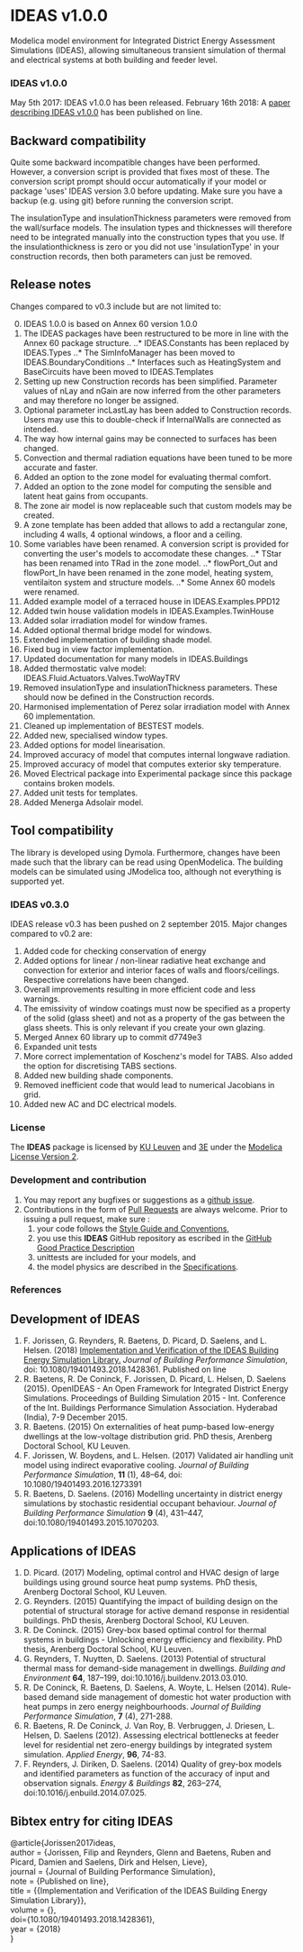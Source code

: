 IDEAS v1.0.0
============

Modelica model environment for Integrated District Energy Assessment Simulations (IDEAS), allowing simultaneous transient simulation of thermal and electrical systems at both building and feeder level.

### IDEAS v1.0.0
May 5th 2017: IDEAS v1.0.0 has been released.
February 16th 2018: A [paper describing IDEAS v1.0.0](http://www.tandfonline.com/doi/full/10.1080/19401493.2018.1428361) has been published on line.

## Backward compatibility
Quite some backward incompatible changes have been performed. However, a conversion script is provided that fixes most of these. The conversion script prompt should occur automatically if your model or package 'uses' IDEAS version 3.0 before updating. Make sure you have a backup (e.g. using git) before running the conversion script.

The insulationType and insulationThickness parameters were removed from the wall/surface models. The insulation types and thicknesses will therefore need to be integrated manually into the construction types that you use. If the insulationthickness is zero or you did not use 'insulationType' in your construction records, then both parameters can just be removed.

## Release notes
Changes compared to v0.3 include but are not limited to:

0. IDEAS 1.0.0 is based on Annex 60 version 1.0.0
1. The IDEAS packages have been restructured to be more in line with the Annex 60 package structure.
..* IDEAS.Constants has been replaced by IDEAS.Types
..* The SimInfoManager has been moved to IDEAS.BoundaryConditions
..* Interfaces such as HeatingSystem and BaseCircuits have been moved to IDEAS.Templates
2. Setting up new Construction records has been simplified. Parameter values of nLay and nGain are now inferred from the other parameters and may therefore no longer be assigned.
3. Optional parameter incLastLay has been added to Construction records. Users may use this to double-check if InternalWalls are connected as intended.
4. The way how internal gains may be connected to surfaces has been changed.
5. Convection and thermal radiation equations have been tuned to be more accurate and faster.
6. Added an option to the zone model for evaluating thermal comfort.
7. Added an option to the zone model for computing the sensible and latent heat gains from occupants.
8. The zone air model is now replaceable such that custom models may be created.
9. A zone template has been added that allows to add a rectangular zone, including 4 walls, 4 optional windows, a floor and a ceiling.
10. Some variables have been renamed. A conversion script is provided for converting the user's models to accomodate these changes.
..* TStar has been renamed into TRad in the zone model.
..* flowPort_Out and flowPort_In have been renamed in the zone model, heating system, ventilaiton system and structure models.
..* Some Annex 60 models were renamed.
11. Added example model of a terraced house in IDEAS.Examples.PPD12
12. Added twin house validation models in IDEAS.Examples.TwinHouse
13. Added solar irradiation model for window frames.
14. Added optional thermal bridge model for windows.
15. Extended implementation of building shade model.
16. Fixed bug in view factor implementation.
17. Updated documentation for many models in IDEAS.Buildings
18. Added thermostatic valve model: IDEAS.Fluid.Actuators.Valves.TwoWayTRV
19. Removed insulationType and insulationThickness parameters. These should now be defined in the Construction records.
20. Harmonised implementation of Perez solar irradiation model with Annex 60 implementation.
21. Cleaned up implementation of BESTEST models.
22. Added new, specialised window types.
23. Added options for model linearisation.
24. Improved accuracy of model that computes internal longwave radiation.
25. Improved accuracy of model that computes exterior sky temperature.
26. Moved Electrical package into Experimental package since this package contains broken models.
27. Added unit tests for templates.
28. Added Menerga Adsolair model.

## Tool compatibility
The library is developed using Dymola. Furthermore, changes have been made such that the library can be read using OpenModelica. The building models can be simulated using JModelica too, although not everything is supported yet.

### IDEAS v0.3.0

IDEAS release v0.3 has been pushed on 2 september 2015. Major changes compared to v0.2 are:

1. Added code for checking conservation of energy
2. Added options for linear / non-linear radiative heat exchange and convection for exterior and interior faces of walls and floors/ceilings. Respective correlations have been changed.
3. Overall improvements resulting in more efficient code and less warnings.
4. The emissivity of window coatings must now be specified as a property of the solid (glass sheet) and not as a property of the gas between the glass sheets. This is only relevant if you create your own glazing.
5. Merged Annex 60 library up to commit d7749e3
6. Expanded unit tests
7. More correct implementation of Koschenz's model for TABS. Also added the option for discretising TABS sections.
8. Added new building shade components.
9. Removed inefficient code that would lead to numerical Jacobians in grid.
10. Added new AC and DC electrical models.



### License

The **IDEAS** package is licensed by [KU Leuven](http://www.kuleuven.be) and [3E](http://www.3e.eu) under the [Modelica License Version 2](https://www.modelica.org/licenses/ModelicaLicense2).

### Development and contribution

1. You may report any bugfixes or suggestions as a [github issue](https://github.com/open-ideas/IDEAS/issues).
2. Contributions in the form of [Pull Requests](https://help.github.com/articles/using-pull-requests) are always welcome. Prior to issuing a pull request, make sure :
    1. your code follows the [Style Guide and Conventions](https://github.com/open-ideas/IDEAS/wiki/Style%20Guide%20and%20GitHub%20Good%20Practice),
    2. you use this **IDEAS** GitHub repository as escribed in the [GitHub Good Practice Description](https://github.com/open-ideas/IDEAS/wiki/Style%20Guide%20and%20GitHub%20Good%20Practice)
    3. unittests are included for your models, and
    4. the model physics are described in the [Specifications](https://github.com/open-ideas/IDEAS/tree/master/Specifications).

### References
## Development of IDEAS
1. F. Jorissen, G. Reynders, R. Baetens, D. Picard, D. Saelens, and L. Helsen. (2018) [Implementation and Verification of the IDEAS Building Energy Simulation Library.](http://www.tandfonline.com/doi/full/10.1080/19401493.2018.1428361) *Journal of Building Performance Simulation*, doi: 10.1080/19401493.2018.1428361. Published on line
2. R. Baetens, R. De Coninck, F. Jorissen, D. Picard, L. Helsen, D. Saelens (2015). OpenIDEAS - An Open Framework for Integrated District Energy Simulations. Proceedings of Building Simulation 2015 - Int. Conference of the Int. Buildings Performance Simulation Association. Hyderabad (India), 7-9 December 2015.
3. R. Baetens. (2015) On externalities of heat pump-based low-energy dwellings at the low-voltage distribution grid. PhD thesis, Arenberg Doctoral School, KU Leuven.
4. F. Jorissen, W. Boydens, and L. Helsen. (2017) Validated air handling unit model using indirect evaporative cooling. *Journal of Building Performance Simulation*, **11** (1), 48–64, doi: 10.1080/19401493.2016.1273391
5. R. Baetens, D. Saelens. (2016) Modelling uncertainty in district energy simulations by stochastic residential occupant behaviour. *Journal of Building Performance Simulation* **9** (4), 431–447, doi:10.1080/19401493.2015.1070203.

## Applications of IDEAS
1. D. Picard. (2017) Modeling, optimal control and HVAC design of large buildings using ground source heat pump systems. PhD thesis, Arenberg Doctoral School, KU Leuven.
2. G. Reynders. (2015) Quantifying the impact of building design on the potential of structural storage for active demand response in residential buildings. PhD thesis, Arenberg Doctoral School, KU Leuven.
3. R. De Coninck. (2015) Grey-box based optimal control for thermal systems in buildings - Unlocking energy efficiency and flexibility. PhD thesis, Arenberg Doctoral School, KU Leuven.
4. G. Reynders, T. Nuytten, D. Saelens. (2013) Potential of structural thermal mass for demand-side management in dwellings. *Building and Environment* **64**, 187–199, doi:10.1016/j.buildenv.2013.03.010.
5. R. De Coninck, R. Baetens, D. Saelens, A. Woyte, L. Helsen (2014). Rule-based demand side management of domestic hot water production with heat pumps in zero energy neighbourhoods. *Journal of Building Performance Simulation*, **7** (4), 271-288.
6. R. Baetens, R. De Coninck, J. Van Roy, B. Verbruggen, J. Driesen, L. Helsen, D. Saelens (2012). Assessing electrical bottlenecks at feeder level for residential net zero-energy buildings by integrated system simulation. *Applied Energy*, **96**, 74-83.
7. F. Reynders, J. Diriken, D. Saelens. (2014) Quality of grey-box models and identified parameters as function of the accuracy of input and observation signals. *Energy & Buildings* **82**, 263–274, doi:10.1016/j.enbuild.2014.07.025.

## Bibtex entry for citing IDEAS
@article{Jorissen2017ideas,  
author = {Jorissen, Filip and Reynders, Glenn and Baetens, Ruben and Picard, Damien and Saelens, Dirk and Helsen, Lieve},  
journal = {Journal of Building Performance Simulation},  
note = {Published on line},  
title = {{Implementation and Verification of the IDEAS Building Energy Simulation Library}},  
volume = {},  
doi={10.1080/19401493.2018.1428361},  
year = {2018}  
}
